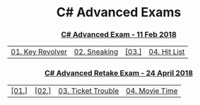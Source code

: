 <h1 align="center">C# Advanced Exams</h1>

<h3 align="center"><a href="https://github.com/emilia98/SoftUni-CSHARP-Fundamentals/tree/master/C%23%20Advanced/Exams/C%23%20Advanced%20Exam%20-%2011%20Feb%202018">C# Advanced Exam - 11 Feb 2018</h3>

|	|	|     | |
| :--------:| :-------: | :--------:| :-------:|
|[01. Key Revolver](https://github.com/emilia98/SoftUni-CSHARP-Fundamentals/blob/master/C%23%20Advanced/Exams/C%23%20Advanced%20Exam%20-%2011%20Feb%202018/CSharpAdv-11Feb2018/01.KeyRevolver/KeyRevolver.cs)| [02. Sneaking](https://github.com/emilia98/SoftUni-CSHARP-Fundamentals/blob/master/C%23%20Advanced/Exams/C%23%20Advanced%20Exam%20-%2011%20Feb%202018/CSharpAdv-11Feb2018/02.Sneaking/Sneaking.cs) |[03.] | [04. Hit List](https://github.com/emilia98/SoftUni-CSHARP-Fundamentals/tree/master/C%23%20Advanced/Exams/C%23%20Advanced%20Exam%20-%2011%20Feb%202018/CSharpAdv-11Feb2018/04.HitList)|


<h3 align="center"><a href="https://github.com/emilia98/SoftUni-CSHARP-Fundamentals/tree/master/C%23%20Advanced/Exams/C%23%20Advanced%20Retake%20Exam%20-%2024%20April%202018">C# Advanced Retake Exam - 24 April 2018</h3>

|	|	|     | |
| :--------:| :-------: | :--------:| :-------:|
|[01.]| [02.] |[03. Ticket Trouble](https://github.com/emilia98/SoftUni-CSHARP-Fundamentals/blob/master/C%23%20Advanced/Exams/C%23%20Advanced%20Retake%20Exam%20-%2024%20April%202018/CSharpAdv-24Apr2018/03.TicketTrouble/TicketTrouble.cs) | [04. Movie Time](https://github.com/emilia98/SoftUni-CSHARP-Fundamentals/blob/master/C%23%20Advanced/Exams/C%23%20Advanced%20Retake%20Exam%20-%2024%20April%202018/CSharpAdv-24Apr2018/04.MovieTime/MovieTime.cs)|
